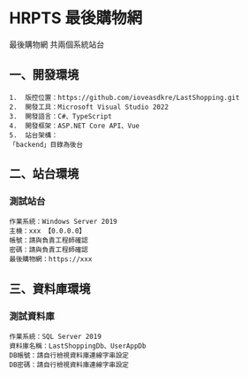 # HRPTS 最後購物網

最後購物網 共兩個系統站台

## 一、開發環境
	1.  版控位置：https://github.com/ioveasdkre/LastShopping.git
	2.  開發工具：Microsoft Visual Studio 2022
	3.  開發語言：C#、TypeScript
	4.  開發框架：ASP.NET Core API、Vue
	5.  站台架構：
	「backend」目錄為後台

## 二、站台環境

### 測試站台

	作業系統：Windows Server 2019
	主機：xxx 【0.0.0.0】
	帳號：請與負責工程師確認
	密碼：請與負責工程師確認
	最後購物網：https://xxx
		
## 三、資料庫環境

### 測試資料庫
	作業系統：SQL Server 2019
	資料庫名稱：LastShoppingDb、UserAppDb	
	DB帳號：請自行檢視資料庫連線字串設定
	DB密碼：請自行檢視資料庫連線字串設定